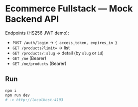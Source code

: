
# Ecommerce Fullstack — Mock Backend API

Endpoints (HS256 JWT demo):
- `POST /auth/login` → `{ access_token, expires_in }`
- `GET /products?limit=` → list
- `GET /products/:slug` → detail (by `slug` or `id`)
- `GET /me` (Bearer)
- `GET /me/products` (Bearer)

## Run
```bash
npm i
npm run dev
# -> http://localhost:4103
```
